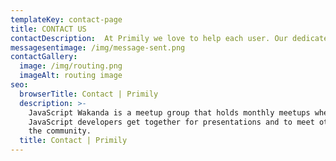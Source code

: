 ```yaml
---
templateKey: contact-page
title: CONTACT US
contactDescription:  At Primily we love to help each user. Our dedicated customer service is located at Silicon Valley in California, U.S.A.          standard dummy text ever since the 1500s, when an unknown printer took a galley of type and scrambled it to make a type specimen book.    It has survived not only five centuries, but also the leap into electronic typesetting, remaining essentially unchanged. It was           popularised in the 1960s with the release of Letraset sheets containing Lorem Ipsum passages, and more recently with desktop publishing   software like Aldus PageMaker including versions of Lorem Ipsum.
messagesentimage: /img/message-sent.png
contactGallery:
  image: /img/routing.png
  imageAlt: routing image
seo:
  browserTitle: Contact | Primily
  description: >-
    JavaScript Wakanda is a meetup group that holds monthly meetups where
    JavaScript developers get together for presentations and to meet others in
    the community.
  title: Contact | Primily
---
```

